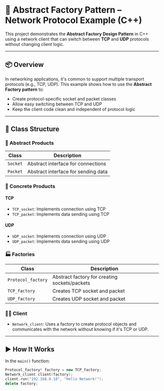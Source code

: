 # 🧪 Abstract Factory Pattern – Network Protocol Example (C++)

This project demonstrates the **Abstract Factory Design Pattern** in C++ using a network client that can switch between **TCP** and **UDP** protocols without changing client logic.

---

## 📦 Overview

In networking applications, it's common to support multiple transport protocols (e.g., TCP, UDP). This example shows how to use the **Abstract Factory pattern** to:

- Create protocol-specific socket and packet classes
- Allow easy switching between TCP and UDP
- Keep the client code clean and independent of protocol logic

---

## 🧱 Class Structure

### 🔧 Abstract Products

| Class    | Description                         |
|----------|-------------------------------------|
| `Socket` | Abstract interface for connections  |
| `Packet` | Abstract interface for sending data |

### 🚀 Concrete Products

#### TCP

- `TCP_socket`: Implements connection using TCP
- `TCP_packet`: Implements data sending using TCP

#### UDP

- `UDP_socket`: Implements connection using UDP
- `UDP_packet`: Implements data sending using UDP

### 🏭 Factories

| Class            | Description                                     |
|------------------|-------------------------------------------------|
| `Protocol_factory` | Abstract factory for creating sockets/packets |
| `TCP_factory`      | Creates TCP socket and packet                 |
| `UDP_factory`      | Creates UDP socket and packet                 |

### 👨‍💻 Client

- `Network_client`: Uses a factory to create protocol objects and communicates with the network without knowing if it's TCP or UDP.

---

## ▶️ How It Works

In the `main()` function:

```cpp
Protocol_factory* factory = new TCP_factory;
Network_client client(factory);
client.run("192.168.0.10", "Hello Network!");
delete factory;
